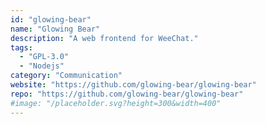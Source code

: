 ```yaml
---
id: "glowing-bear"
name: "Glowing Bear"
description: "A web frontend for WeeChat."
tags:
  - "GPL-3.0"
  - "Nodejs"
category: "Communication"
website: "https://github.com/glowing-bear/glowing-bear"
repo: "https://github.com/glowing-bear/glowing-bear"
#image: "/placeholder.svg?height=300&width=400"
---
```


